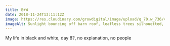 ```yaml
---
title: B+W
date: 2018-11-24T13:11:12Z
image: https://res.cloudinary.com/growdigital/image/upload/q_70,w_736/v1543058335/76F2FD4C-6913-46FC-BAFD-27181E81B1E8.jpg
imageAlt: Sunlight bouncing off barn roof, leafless trees silhouetted, all in black and white
---
```


My life in black and white, day 8?, no explanation, no people
